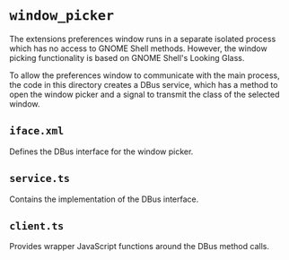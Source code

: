 # `window_picker`

The extensions preferences window runs in a separate isolated process which has
no access to GNOME Shell methods. However, the window picking functionality is
based on GNOME Shell's Looking Glass.

To allow the preferences window to communicate with the main process, the code
in this directory creates a DBus service, which has a method to open the window
picker and a signal to transmit the class of the selected window.

## `iface.xml`

Defines the DBus interface for the window picker.

## `service.ts`

Contains the implementation of the DBus interface.

## `client.ts`

Provides wrapper JavaScript functions around the DBus method calls.
